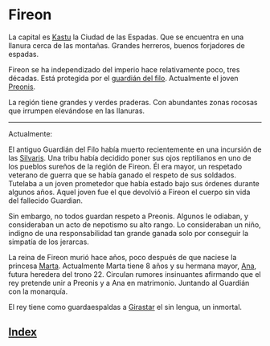 # Fireon

La capital es [Kastu](./lugares/Kastu.md) la Ciudad de las Espadas. Que se encuentra en una llanura cerca de las montañas.
Grandes herreros, buenos forjadores de espadas.

Fireon se ha independizado del imperio hace relativamente poco, tres décadas. Está protegida por el [guardián del filo](../colectivos/gobernantes/Guardian_filo.md). Actualmente el joven [Preonis](../personajes/Preonis.md).

La región tiene grandes y verdes praderas. Con abundantes zonas rocosas que irrumpen elevándose en las llanuras.

---

Actualmente:

El antiguo Guardián del Filo había muerto recientemente en una incursión de las [Silvaris](../colectivos/razas/Ssilvaris.md). Una tribu había decidido poner sus ojos reptilianos en uno de los pueblos sureños de la región de Fireon. Él era mayor, un respetado veterano de guerra que se había ganado el respeto de sus soldados. Tutelaba a un joven prometedor que había estado bajo sus órdenes durante algunos años. Aquel joven fue el que devolvió a Fireon el cuerpo sin vida del fallecido Guardian.

Sin embargo, no todos guardan respeto a Preonis. Algunos le odiaban, y consideraban un acto de nepotismo su alto rango. Lo consideraban un niño, indigno de una responsabilidad tan grande ganada solo por conseguir la simpatía de los jerarcas.

La reina de Fireon murió hace años, poco después de que naciese la princesa [Marta](../personajes/Marta.md).
Actualmente Marta tiene 8 años y su hermana mayor, [Ana](../personajes/Ana.md), futura heredera del trono 22.
Circulan rumores insinuantes afirmando que el rey pretende unir a Preonis y a Ana en matrimonio. Juntando al Guardián con la monarquía.

El rey tiene como guardaespaldas a [Girastar](../personajes/Girastar.md) el sin lengua, un inmortal.

## [Index](./README.md)